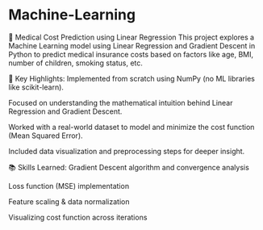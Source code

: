 # Machine-Learning
🧠 Medical Cost Prediction using Linear Regression
This project explores a Machine Learning model using Linear Regression and Gradient Descent in Python to predict medical insurance costs based on factors like age, BMI, number of children, smoking status, etc.

📌 Key Highlights:
Implemented from scratch using NumPy (no ML libraries like scikit-learn).

Focused on understanding the mathematical intuition behind Linear Regression and Gradient Descent.

Worked with a real-world dataset to model and minimize the cost function (Mean Squared Error).

Included data visualization and preprocessing steps for deeper insight.

📚 Skills Learned:
Gradient Descent algorithm and convergence analysis

Loss function (MSE) implementation

Feature scaling & data normalization

Visualizing cost function across iterations
